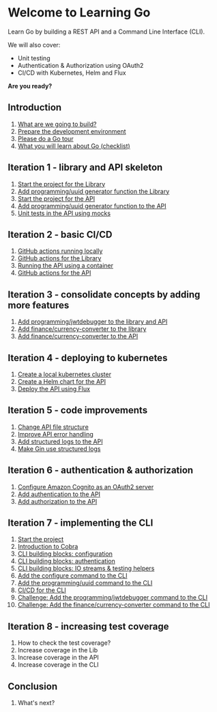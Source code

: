 # Welcome to Learning Go

Learn Go by building a REST API and a Command Line Interface (CLI).

We will also cover:
* Unit testing
* Authentication & Authorization using OAuth2
* CI/CD with Kubernetes, Helm and Flux

__Are you ready?__

## Introduction

1. [What are we going to build?](intro-what-are-we-going-to-build.md)
1. [Prepare the development environment](intro-prepare-dev-env.md)
1. [Please do a Go tour](intro-go-tour.md)
1. [What you will learn about Go (checklist)](intro-go-checklist.md)

## Iteration 1 - library and API skeleton

1. [Start the project for the Library](it1-lib-start-the-project.md)
1. [Add programming/uuid generator function the Library](it1-lib-add-first-utility-function.md)
1. [Start the project for the API](it1-api-start-the-project.md)
1. [Add programming/uuid generator function to the API](it1-api-add-first-utility-function.md)
1. [Unit tests in the API using mocks](it1-api-unit-tests-with-mocks.md)

## Iteration 2 - basic CI/CD
1. [GitHub actions running locally](it2-github-action-running-locally.md)
1. [GitHub actions for the Library](it2-github-actions-for-the-library.md)
1. [Running the API using a container](it2-run-api-using-container.md)
1. [GitHub actions for the API](it2-github-action-for-the-api.md)

## Iteration 3 - consolidate concepts by adding more features
1. [Add programming/jwtdebugger to the library and API](it3-add-programming-jwt-debugger.md)
1. [Add finance/currency-converter to the library](it3-add-finance-currency-converter-lib.md)
1. [Add finance/currency-converter to the API](it3-add-finance-currency-converter-api.md)

## Iteration 4 - deploying to kubernetes
1. [Create a local kubernetes cluster](it4-create-local-k8s.md)
1. [Create a Helm chart for the API](it4-create-helm-chart-api.md)
1. [Deploy the API using Flux](it4-deploy-api-using-fluxcd.md)

## Iteration 5 - code improvements
1. [Change API file structure](it5-change-api-file-structure.md)
1. [Improve API error handling](it5-improve-api-error-handling.md)
1. [Add structured logs to the API](it5-add-logs-api.md)
1. [Make Gin use structured logs](it5-gin-structured-logging.md)

## Iteration 6 - authentication & authorization
1. [Configure Amazon Cognito as an OAuth2 server](it6-create-cognito-user-pool.md)
1. [Add authentication to the API](it6-add-authentication-api.md)
1. [Add authorization to the API](it6-add-authorization-api.md)

## Iteration 7 - implementing the CLI
1. [Start the project](it7-cli-start-the-project.md)
1. [Introduction to Cobra](it7-cli-cobra-intro.md)
1. [CLI building blocks: configuration](it7-cli-building-blocks-configuration.md)
1. [CLI building blocks: authentication](it7-cli-building-blocks-authentication.md)
1. [CLI building blocks: IO streams & testing helpers](it7-cli-building-blocks-iostreams.md)
1. [Add the configure command to the CLI](it7-cli-add-configure-cmd.md)
1. [Add the programming/uuid command to the CLI](it7-cli-add-programming-uuid-cmd.md)
1. [CI/CD for the CLI](it7-cli-ci-cd.md)
1. [Challenge: Add the programming/jwtdebugger command to the CLI](it7-cli-add-programming-jwtdebugger-cmd.md)
1. [Challenge: Add the finance/currency-converter command to the CLI](it7-cli-add-finance-currconv-cmd.md)

## Iteration 8 - increasing test coverage

1. How to check the test coverage?
1. Increase coverage in the Lib
1. Increase coverage in the API
1. Increase coverage in the CLI

## Conclusion

1. What's next?